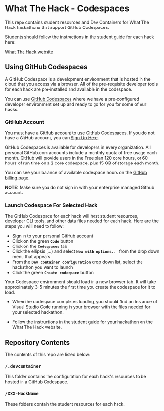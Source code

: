 # What The Hack - Codespaces

This repo contains student resources and Dev Containers for What The Hack hackathons that support GitHub Codespaces.

Students should follow the instructions in the student guide for each hack here:

[What The Hack website](https://aka.ms/wth)

## Using GitHub Codespaces

A GitHub Codespace is a development environment that is hosted in the cloud that you access via a browser. All of the pre-requisite developer tools for each hack are pre-installed and available in the codespace.

You can use [GitHub Codespaces](https://docs.github.com/en/codespaces/overview) where we have a pre-configured developer environment set up and ready to go for you for some of our hacks.

### GitHub Account

You must have a GitHub account to use GitHub Codespaces. If you do not have a GitHub account, you can [Sign Up Here](https://github.com/signup).

GitHub Codespaces is available for developers in every organization. All personal GitHub.com accounts include a monthly quota of free usage each month. GitHub will provide users in the Free plan 120 core hours, or 60 hours of run time on a 2 core codespace, plus 15 GB of storage each month.

You can see your balance of available codespace hours on the [GitHub billing page](https://github.com/settings/billing/summary).

**NOTE:** Make sure you do not sign in with your enterprise managed Github account.

### Launch Codespace For Selected Hack

The GitHub Codespace for each hack will host student resources, developer CLI tools, and other data files needed for each hack. Here are the steps you will need to follow:

- Sign in to your personal GitHub account
- Click on the green **`Code`** button
- Click on the **`Codespaces`** tab
- Click the ellipsis (...) and select **`New with options...`** from the drop down menu that appears
- From the **`Dev container configuration`** drop down list, select the hackathon you want to launch
- Click the green **`Create codespace`** button

Your Codespace environment should load in a new browser tab. It will take approximately 3-5 minutes the first time you create the codespace for it to load.

- When the codespace completes loading, you should find an instance of Visual Studio Code running in your browser with the files needed for your selected hackathon.

- Follow the instructions in the student guide for your hackathon on the [What The Hack website](https://aka.ms/wth).

## Repository Contents

The contents of this repo are listed below:

### `/.devcontainer`

This folder contains the configuration for each hack's resources to be hosted in a GitHub Codespace.

### `/XXX-HackName`

These folders contain the student resources for each hack.
